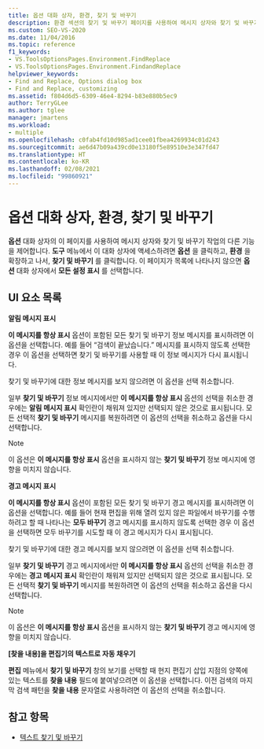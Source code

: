 ```yaml
---
title: 옵션 대화 상자, 환경, 찾기 및 바꾸기
description: 환경 섹션의 찾기 및 바꾸기 페이지를 사용하여 메시지 상자와 찾기 및 바꾸기 작업의 다른 측면을 제어하는 방법을 알아봅니다.
ms.custom: SEO-VS-2020
ms.date: 11/04/2016
ms.topic: reference
f1_keywords:
- VS.ToolsOptionsPages.Environment.FindReplace
- VS.ToolsOptionsPages.Environment.FindandReplace
helpviewer_keywords:
- Find and Replace, Options dialog box
- Find and Replace, customizing
ms.assetid: f804d6d5-6309-46e4-8294-b83e880b5ec9
author: TerryGLee
ms.author: tglee
manager: jmartens
ms.workload:
- multiple
ms.openlocfilehash: c0fab4fd10d985ad1cee01fbea4269934c01d243
ms.sourcegitcommit: ae6d47b09a439cd0e13180f5e89510e3e347fd47
ms.translationtype: HT
ms.contentlocale: ko-KR
ms.lasthandoff: 02/08/2021
ms.locfileid: "99860921"
---
```

# <a name="find-and-replace-environment-options-dialog-box"></a>옵션 대화 상자, 환경, 찾기 및 바꾸기

**옵션** 대화 상자의 이 페이지를 사용하여 메시지 상자와 찾기 및 바꾸기 작업의 다른 기능을 제어합니다. **도구** 메뉴에서 이 대화 상자에 액세스하려면 **옵션** 을 클릭하고, **환경** 을 확장하고 나서, **찾기 및 바꾸기** 를 클릭합니다. 이 페이지가 목록에 나타나지 않으면 **옵션** 대화 상자에서 **모든 설정 표시** 를 선택합니다.

## <a name="uielement-list"></a>UI 요소 목록

**알림 메시지 표시**

**이 메시지를 항상 표시** 옵션이 포함된 모든 찾기 및 바꾸기 정보 메시지를 표시하려면 이 옵션을 선택합니다. 예를 들어 “검색이 끝났습니다.” 메시지를 표시하지 않도록 선택한 경우 이 옵션을 선택하면 찾기 및 바꾸기를 사용할 때 이 정보 메시지가 다시 표시됩니다.

찾기 및 바꾸기에 대한 정보 메시지를 보지 않으려면 이 옵션을 선택 취소합니다.

일부 **찾기 및 바꾸기** 정보 메시지에서만 **이 메시지를 항상 표시** 옵션의 선택을 취소한 경우에는 **알림 메시지 표시** 확인란이 채워져 있지만 선택되지 않은 것으로 표시됩니다. 모든 선택적 **찾기 및 바꾸기** 메시지를 복원하려면 이 옵션의 선택을 취소하고 옵션을 다시 선택합니다.

> [!NOTE]
> 이 옵션은 **이 메시지를 항상 표시** 옵션을 표시하지 않는 **찾기 및 바꾸기** 정보 메시지에 영향을 미치지 않습니다.

**경고 메시지 표시**

**이 메시지를 항상 표시** 옵션이 포함된 모든 찾기 및 바꾸기 경고 메시지를 표시하려면 이 옵션을 선택합니다. 예를 들어 현재 편집을 위해 열려 있지 않은 파일에서 바꾸기를 수행하려고 할 때 나타나는 **모두 바꾸기** 경고 메시지를 표시하지 않도록 선택한 경우 이 옵션을 선택하면 모두 바꾸기를 시도할 때 이 경고 메시지가 다시 표시됩니다.

찾기 및 바꾸기에 대한 경고 메시지를 보지 않으려면 이 옵션을 선택 취소합니다.

일부 **찾기 및 바꾸기** 경고 메시지에서만 **이 메시지를 항상 표시** 옵션의 선택을 취소한 경우에는 **경고 메시지 표시** 확인란이 채워져 있지만 선택되지 않은 것으로 표시됩니다. 모든 선택적 **찾기 및 바꾸기** 메시지를 복원하려면 이 옵션의 선택을 취소하고 옵션을 다시 선택합니다.

> [!NOTE]
> 이 옵션은 **이 메시지를 항상 표시** 옵션을 표시하지 않는 **찾기 및 바꾸기** 경고 메시지에 영향을 미치지 않습니다.

**[찾을 내용]을 편집기의 텍스트로 자동 채우기**

**편집** 메뉴에서 **찾기 및 바꾸기** 창의 보기를 선택할 때 현지 편집기 삽입 지점의 양쪽에 있는 텍스트를 **찾을 내용** 필드에 붙여넣으려면 이 옵션을 선택합니다. 이전 검색의 마지막 검색 패턴을 **찾을 내용** 문자열로 사용하려면 이 옵션의 선택을 취소합니다.

## <a name="see-also"></a>참고 항목

- [텍스트 찾기 및 바꾸기](../../ide/finding-and-replacing-text.md)
